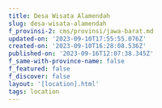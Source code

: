 ```yaml
---
title: Desa Wisata Alamendah
slug: desa-wisata-alamendah
f_provinsi-2: cms/provinsi/jawa-barat.md
updated-on: '2023-09-10T17:55:55.076Z'
created-on: '2023-09-10T16:28:08.536Z'
published-on: '2023-09-16T12:07:38.345Z'
f_same-with-province-name: false
f_featured: false
f_discover: false
layout: '[location].html'
tags: location
---
```




